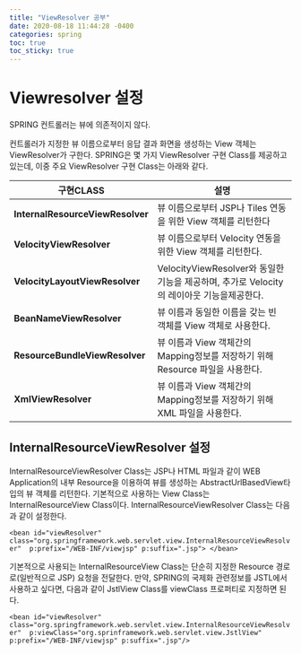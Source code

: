 ```yaml
---
title: "ViewResolver 공부"
date: 2020-08-18 11:44:28 -0400
categories: spring
toc: true
toc_sticky: true
---
```


# Viewresolver 설정

SPRING 컨트롤러는 뷰에 의존적이지 않다.

컨트롤러가 지정한 뷰 이름으로부터 응답 결과 화면을 생성하는 View 객체는 ViewResolver가 구한다. SPRING은 몇 가지 ViewResolver
구현 Class를 제공하고 있는데, 이중 주요 ViewResolver 구현 Class는 아래와 같다.


| 구현CLASS | 설명 |
|--------|--------|
|**InternalResourceViewResolver**|뷰 이름으로부터 JSP나 Tiles 연동을 위한 View 객체를 리턴한다|
|**VelocityViewResolver**|뷰 이름으로부터 Velocity 연동을 위한 View 객체를 리턴한다.|
|**VelocityLayoutViewResolver**|VelocityViewResolver와 동일한 기능을 제공하며, 추가로 Velocity의 레이아웃 기능을제공한다.|
|**BeanNameViewResolver**|뷰 이름과 동일한 이름을 갖는 빈 객체를 View 객체로 사용한다.|
|**ResourceBundleViewResolver**|뷰 이름과 View 객체간의 Mapping정보를 저장하기 위해 Resource 파일을 사용한다.|
|**XmlViewResolver**|뷰 이름과 View 객체간의 Mapping정보를 저장하기 위해 XML 파일을 사용한다.|

## InternalResourceViewResolver 설정
InternalResourceViewResolver Class는 JSP나 HTML 파일과 같이 WEB Application의 내부 Resource을 이용하여 뷰를 생성하는 AbstractUrlBasedView타입의 뷰 객체를 리턴한다. 기본적으로 사용하는 View Class는 InternalResourceView Class이다.
 InternalResourceViewResolver Class는 다음과 같이 설정한다.

 `<bean id="viewResolver" class="org.springframework.web.servlet.view.InternalResourceViewResolver" 
		p:prefix="/WEB-INF/viewjsp" p:suffix=".jsp"> </bean>`

기본적으로 사용되는 InternalResourceView Class는 단순히 지정한 Resource 경로로(일반적으로 JSP) 요청을 전달한다. 만약, SPRING의 국제화 관련정보를 JSTL에서 사용하고 싶다면, 다음과 같이 JstlView Class를 viewClass 프로퍼티로 지정하면 된다.

`
		<bean id="viewResolver" class="org.springframework.web.servlet.view.InternalResourceViewResolver" 
					p:viewClass="org.sprinframework.web.servlet.view.JstlView"
					p:prefix="/WEB-INF/viewjsp" p:suffix=".jsp"/> `
